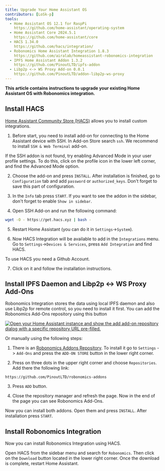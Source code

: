 ```yaml
---
title: Upgrade Your Home Assistant OS
contributors: [LoSk-p]
tools:   
  - Home Assistant OS 12.1 for RaspPi 
    https://github.com/home-assistant/operating-system
  - Home Assistant Core 2024.5.1
    https://github.com/home-assistant/core
  - HACS 1.34.0
    https://github.com/hacs/integration/
  - Robonomics Home Assistant Integration 1.8.3
    https://github.com/airalab/homeassistant-robonomics-integration
  - IPFS Home Assistant Addon 1.3.2
    https://github.com/PinoutLTD/ipfs-addon
  - Libp2p <-> WS Proxy Add-on 0.0.1
    https://github.com/PinoutLTD/addon-libp2p-ws-proxy
---
```


**This article contains instructions to upgrade your existing Home Assistant OS with Robonomics integration.**

<robo-wiki-picture src="home-assistant/homeassistant_os.png" />

## Install HACS

[Home Assistant Community Store (HACS)](https://hacs.xyz/) allows you to install custom integrations.

<robo-wiki-video autoplay loop controls :videos="[{src: 'QmYJFpxrww9PRvcAUhdgKufeDbyUFoBZTREZHPgV452kzs', type:'mp4'}]" />

1. Before start, you need to install add-on for connecting to the Home Assistant device with SSH. In Add-on Store search `ssh`. We recommend to install `SSH & Web Terminal` add-on.

<robo-wiki-note type="warning" title="Warning">

  If the SSH addon is not found, try enabling Advanced Mode in your user profile settings. To do this, click on the profile icon in the lower left corner, and find the Advanced Mode option.

</robo-wiki-note>

2. Choose the add-on and press `INSTALL`. After installation is finished, go to `Configuration` tab and add `password` or `authorized_keys`. Don't forget to save this part of configuration.

3. In the `Info` tab press `START`. If you want to see the addon in the sidebar, don't forget to enable `Show in sidebar`.

<robo-wiki-video autoplay loop controls :videos="[{src: 'QmYfLWdLH3jTU2uQhr1pzZFsjUNSZ8wtbtEsCdpvmyn4YH', type:'mp4'}]" />

4. Open SSH Add-on and run the following command:

<code-helper copy additionalLine="Home Assistant Command Line">

```bash
wget -O - https://get.hacs.xyz | bash -
```

</code-helper>

5. Restart Home Assistant (you can do it in `Settings`->`System`). 

6. Now HACS Integration will be available to add in the `Integrations` menu. Go to `Settings`->`Devices & Services`, press `Add Integration` and find HACS.

<robo-wiki-note type="warning" title="Warning">

  To use HACS you need a Github Account.

</robo-wiki-note>

7. Click on it and follow the installation instructions. 

## Install IPFS Daemon and Libp2p <-> WS Proxy Add-Ons


Robonomics Integration stores the data using local IPFS daemon and also use Libp2p for remote control, so you need to install it first. You can add the Robonomics Add-Ons repository using this button

[![Open your Home Assistant instance and show the add add-on repository dialog with a specific repository URL pre-filled.](https://my.home-assistant.io/badges/supervisor_add_addon_repository.svg)](https://my.home-assistant.io/redirect/supervisor_add_addon_repository/?repository_url=https%3A%2F%2Fgithub.com%2FPinoutLTD%2Frobonomics-addons)

Or manually using the following steps:

<robo-wiki-video autoplay loop controls :videos="[{src: 'QmZgXme4HSrBwDKekBEy5svpQNVWywrvmN7Zthfa27Gu2H', type:'mp4'}]" />

1. There is an [Robonomics Addons Repository](https://github.com/PinoutLTD/robonomics-addons). To install it go to `Settings` -> `Add-Ons` and press the `ADD-ON STORE` button in the lower right corner.

2. Press on three dots in the upper right corner and choose `Repositories`. Add there the following link:

<code-helper copy>

```
https://github.com/PinoutLTD/robonomics-addons
```

</code-helper>

3. Press `ADD` button.

4. Close the repository manager and refresh the page. Now in the end of the page you can see Robonomics Add-Ons.

Now you can install both addons. Open them and press `INSTALL`. After installation press `START`.

## Install Robonomics Integration

Now you can install Robonomics Integration using HACS.

<robo-wiki-video autoplay loop controls :videos="[{src: 'QmSsCYxp7xJ22RZEx3FtJBFfGASu1t4rmqhf78xasnMwt4', type:'mp4'}]" />

Open HACS from the sidebar menu and search for `Robonomics`. Then click on the `Download` button located in the lower right corner. Once the download is complete, restart Home Assistant.